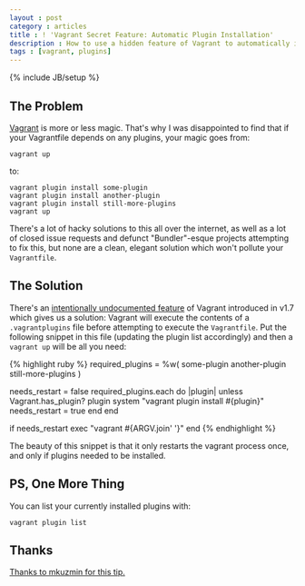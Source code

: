 ```yaml
---
layout : post
category : articles
title : ! 'Vagrant Secret Feature: Automatic Plugin Installation'
description : How to use a hidden feature of Vagrant to automatically install plugins.
tags : [vagrant, plugins]
---
```

{% include JB/setup %}

## The Problem

[Vagrant](https://www.vagrantup.com/) is more or less magic. That's why I was
disappointed to find that if your Vagrantfile depends on any plugins, your
magic goes from:

    vagrant up

to:

    vagrant plugin install some-plugin
    vagrant plugin install another-plugin
    vagrant plugin install still-more-plugins
    vagrant up

There's a lot of hacky solutions to this all over the internet, as well as a
lot of closed issue requests and defunct "Bundler"-esque projects attempting to
fix this, but none are a clean, elegant solution which won't pollute your
`Vagrantfile`.

## The Solution

There's an [intentionally undocumented
feature](https://github.com/mitchellh/vagrant/issues/5035) of Vagrant
introduced in v1.7 which gives us a solution: Vagrant will execute the contents
of a `.vagrantplugins` file before attempting to execute the `Vagrantfile`. Put
the following snippet in this file (updating the plugin list accordingly) and
then a `vagrant up` will be all you need:

{% highlight ruby %}
required_plugins = %w(
  some-plugin
  another-plugin
  still-more-plugins
)

needs_restart = false
required_plugins.each do |plugin|
  unless Vagrant.has_plugin? plugin
    system "vagrant plugin install #{plugin}"
    needs_restart = true
  end
end

if needs_restart
  exec "vagrant #{ARGV.join' '}"
end
{% endhighlight %}

The beauty of this snippet is that it only restarts the vagrant process once,
and only if plugins needed to be installed.

## PS, One More Thing

You can list your currently installed plugins with:

    vagrant plugin list

## Thanks

[Thanks to mkuzmin for this
tip.](https://github.com/mitchellh/vagrant/issues/4347#issuecomment-92049326)
